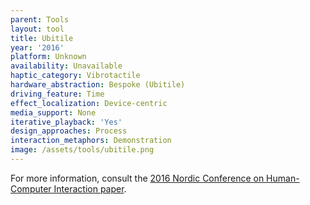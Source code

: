 ```yaml
---
parent: Tools
layout: tool
title: Ubitile
year: '2016'
platform: Unknown
availability: Unavailable
haptic_category: Vibrotactile
hardware_abstraction: Bespoke (Ubitile)
driving_feature: Time
effect_localization: Device-centric
media_support: None
iterative_playback: 'Yes'
design_approaches: Process
interaction_metaphors: Demonstration
image: /assets/tools/ubitile.png
---
```

For more information, consult the [2016 Nordic Conference on Human-Computer Interaction paper](https://doi.org/10.1145/2971485.2996721).
